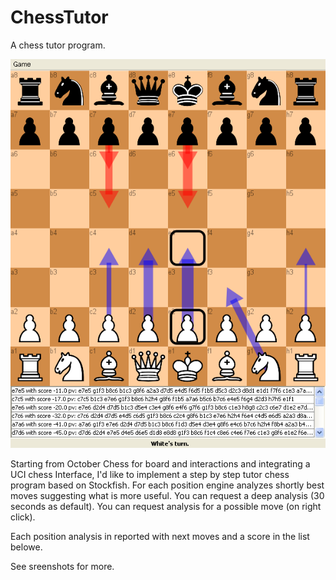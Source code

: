 # ChessTutor
A chess tutor program.

![alt tag](https://github.com/adesanctis/ChessTutor/blob/master/screenshots/Screenshot%20-%2012_02_2016%20%2C%2014.34.22.png)

Starting from October Chess for board and interactions and integrating a UCI chess Interface, I'd like to implement a step by step tutor chess program based on Stockfish.
For each position engine analyzes shortly best moves suggesting what is more useful.
You can request a deep analysis (30 seconds as default).
You can request analysis for a possible move (on right click).

Each position analysis in reported with next moves and a score in the list belowe.

See sreenshots for more.
